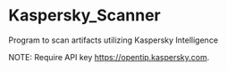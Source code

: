 # Kaspersky_Scanner

Program to scan artifacts utilizing Kaspersky Intelligence

NOTE: Require API key https://opentip.kaspersky.com.
